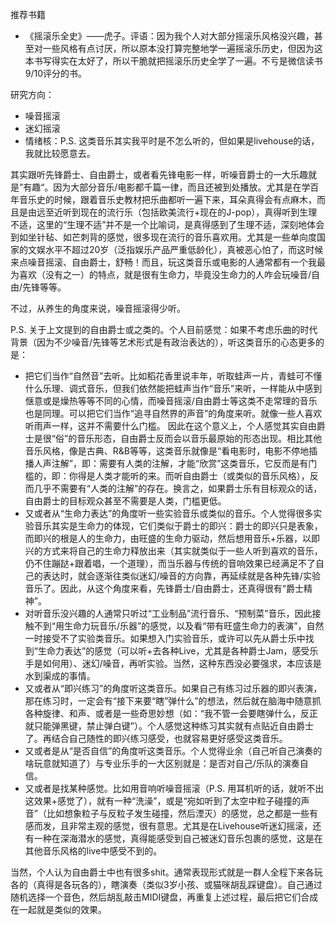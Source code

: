
推荐书籍
* 《摇滚乐全史》——虎子。评语：因为我个人对大部分摇滚乐风格没兴趣，甚至对一些风格有点讨厌，所以原本没打算完整地学一遍摇滚乐历史，但因为这本书写得实在太好了，所以干脆就把摇滚乐历史全学了一遍。不亏是微信读书9/10评分的书。

研究方向：
* 噪音摇滚
* 迷幻摇滚
* 情绪核：P.S. 这类音乐其实我平时是不怎么听的，但如果是livehouse的话，我就比较愿意去。


其实跟听先锋爵士、自由爵士，或者看先锋电影一样，听噪音爵士的一大乐趣就是”有趣“。因为大部分音乐/电影都千篇一律，而且还被到处播放。尤其是在学百年音乐史的时候，跟着音乐史教材把乐曲都听一遍下来，耳朵真得会有点麻木，而且是由远至近听到现在的流行乐（包括欧美流行+现在的J-pop），真得听到生理不适，这里的“生理不适”并不是一个比喻词，是真得感到了生理不适，深刻地体会到如坐针毡、如芒刺背的感觉，很多现在流行的音乐喜欢用。尤其是一些单向度国家的文娱水平不超过20岁（泛指娱乐产品严重低龄化），真被恶心怕了，而这时候来点噪音摇滚、自由爵士，舒畅！而且，玩这类音乐或电影的人通常都有一个我最为喜欢（没有之一）的特点，就是很有生命力，毕竟没生命力的人咋会玩噪音/自由/先锋等等。

不过，从养生的角度来说，噪音摇滚得少听。

P.S. 关于上文提到的自由爵士或之类的。个人目前感觉：如果不考虑乐曲的时代背景（因为不少噪音/先锋等艺术形式是有政治表达的），听这类音乐的心态更多的是：

* 把它们当作“自然音”去听。比如稻花香里说丰年，听取蛙声一片，青蛙可不懂什么乐理、调式音乐，但我们依然能把蛙声当作“音乐”来听，一样能从中感到惬意或是燥热等等不同的心情，而噪音摇滚/自由爵士等这类不走常理的音乐也是同理。可以把它们当作“追寻自然界的声音”的角度来听。就像一些人喜欢听雨声一样，这并不需要什么门槛。
  因此在这个意义上，个人感觉其实自由爵士是很“俗”的音乐形态，自由爵士反而会以音乐最原始的形态出现。相比其他音乐风格，像是古典、R&B等等，这类音乐就像是“看电影时，电影不停地插播人声注解”，即：需要有人类的注解，才能“欣赏”这类音乐，它反而是有门槛的，即：你得是人类才能听的来。而听自由爵士（或类似的音乐风格），反而几乎不需要有“人类的注解”的存在。换言之，如果爵士乐有目标观众的话，自由爵士的目标观众甚至不需要是人类，门槛更低。
* 又或者从“生命力表达”的角度听一些实验音乐或类似的音乐。个人觉得很多实验音乐其实是生命力的体现，它们类似于爵士的即兴：爵士的即兴只是表象，而即兴的根是人的生命力，由旺盛的生命力驱动，然后想用音乐+乐器，以即兴的方式来将自己的生命力释放出来（其实就类似于一些人听到喜欢的音乐，仍不住蹦跶+跟着唱，一个道理），而当乐器与传统的音响效果已经满足不了自己的表达时，就会逐渐往类似迷幻/噪音的方向靠，再延续就是各种先锋/实验音乐了。因此，从这个角度来看，先锋爵士/自由爵士，还真得很有“爵士精神”。
* 对听音乐没兴趣的人通常只听过“工业制品”流行音乐、“预制菜”音乐，因此接触不到“用生命力玩音乐/乐器”的感觉，以及看“带有旺盛生命力的表演”，自然一时接受不了实验类音乐。如果想入门实验音乐，或许可以先从爵士乐中找到“生命力表达”的感觉（可以听+去各种Live，尤其是各种爵士Jam，感受乐手是如何用）、迷幻/噪音，再听实验。当然，这种东西没必要强求，本应该是水到渠成的事情。
* 又或者从“即兴练习”的角度听这类音乐。如果自己有练习过乐器的即兴表演，那在练习时，一定会有“接下来要“瞎”弹什么”的想法，然后就在脑海中随意抓各种旋律、和声、或者是一些奇思妙想（如：“我不管一会要瞎弹什么，反正就只能弹黑键，禁止弹白键”）。个人感觉这种练习其实就有点贴近自由爵士了。再结合自己随性的即兴练习感受，也就容易更好感受这类音乐。
* 又或者是从“是否自信”的角度听这类音乐。个人觉得业余（自己听自己演奏的啥玩意就知道了）与专业乐手的一大区别就是：是否对自己/乐队的演奏自信。
* 又或者是找某种感觉。比如用音响听噪音摇滚（P.S. 用耳机听的话，就听不出这效果+感觉了），就有一种“洗澡”，或是“宛如听到了太空中粒子碰撞的声音”（比如想象粒子与反粒子发生碰撞，然后湮灭）的感觉，总之都是一些有感而发，且非常主观的感觉，很有意思。尤其是在Livehouse听迷幻摇滚，还有一种在深海潜水的感觉，真得能感受到自己被迷幻音乐包裹的感觉，这是在其他音乐风格的live中感受不到的。

当然，个人认为自由爵士中也有很多shit。通常表现形式就是一群人全程下来各玩各的（真得是各玩各的），瞎演奏（类似3岁小孩、或猫咪胡乱踩键盘）。自己通过随机选择一个音色，然后胡乱敲击MIDI键盘，再重复上述过程，最后把它们合成在一起就是类似的效果。